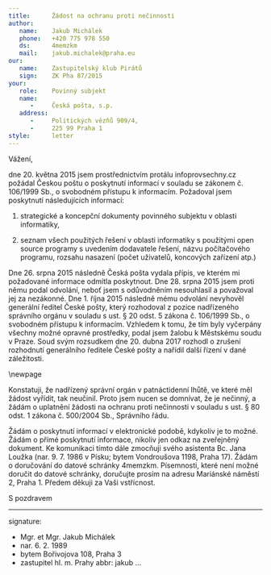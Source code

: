 ```yaml
---
title:      Žádost na ochranu proti nečinnosti
author:
   name:    Jakub Michálek
   phone:   +420 775 978 550
   ds:      4memzkm
   mail:    jakub.michalek@praha.eu
our:
   name:    Zastupitelský klub Pirátů
   sign:    ZK Pha 87/2015
your:
   role:    Povinný subjekt
   name:    
      -     Česká pošta, s.p.
   address:
      -     Politických vězňů 909/4,
      -     225 99 Praha 1
style:      letter
---
```


Vážení,

dne 20. května 2015 jsem prostřednictvím protálu infoprovsechny.cz požádal Českou poštu o poskytnutí informací v souladu se zákonem č. 106/1999 Sb., o svobodném přístupu k informacím. Požadoval jsem poskytnutí následujících informací:

1. strategické a koncepční dokumenty povinného subjektu v oblasti informatiky,

2. seznam všech použitých řešení v oblasti informatiky s použitými open source programy s uvedením dodavatele řešení, názvu
počítačového programu, rozsahu nasazení (počet uživatelů, koncových zařízení atp.)

Dne 26. srpna 2015 následně Česká pošta vydala přípis, ve kterém mi požadované informace odmítla poskytnout. Dne 28. srpna 2015 jsem proti němu podal odvolání, neboť jsem s odůvodněním nesouhlasil a považoval jej za nezákonné. Dne 1. října 2015 následně mému odvolání nevyhověl generální ředitel České pošty, který rozhodoval z pozice nadřízeného správního orgánu v souladu s ust. § 20 odst. 5 zákona č. 106/1999 Sb., o svobodném přístupu k informacím. Vzhledem k tomu, že tím byly vyčerpány všechny možné opravné prostředky, podal jsem žalobu k Městskému soudu v Praze. Soud svým rozsudkem dne 20. dubna 2017 rozhodl o zrušení rozhodnutí generálního ředitele České pošty a nařídil další řízení v dané záležitosti. 

\newpage

Konstatuji, že nadřízený správní orgán v patnáctidenní lhůtě, ve které měl žádost vyřídit, tak neučinil. Proto jsem nucen se domnívat, že je nečinný, a žádám o uplatnění žádosti na ochranu proti nečinnosti v souladu s ust. § 80 odst. 1 zákona č. 500/2004 Sb., Správního řádu. 

Žádám o poskytnutí informací v elektronické podobě, kdykoliv je to možné. Žádám o přímé poskytnutí informace, nikoliv jen odkaz na zveřejněný dokument. Ke komunikaci tímto dále zmocňuji svého asistenta Bc. Jana Loužka (nar. 9. 7. 1986 v Písku; bytem Vondroušova 1198, Praha 17). Žádám o doručování do datové schránky 4memzkm. Písemnosti, které není možné doručit do datové schránky, doručujte prosím na adresu Mariánské náměstí 2, Praha 1. Předem děkuji za Vaši vstřícnost.

S pozdravem

---
signature: 
  - Mgr. et Mgr. Jakub Michálek
  - nar. 6. 2. 1989
  - bytem Bořivojova 108, Praha 3
  - zastupitel hl. m. Prahy
abbr:       jakub
...

